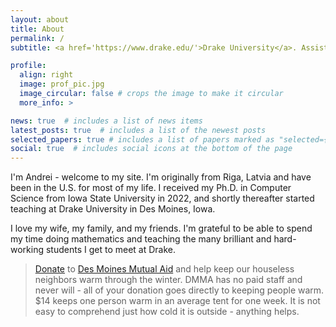 ```yaml
---
layout: about
title: About
permalink: /
subtitle: <a href='https://www.drake.edu/'>Drake University</a>. Assistant Professor of Computer Science

profile:
  align: right
  image: prof_pic.jpg
  image_circular: false # crops the image to make it circular
  more_info: >

news: true  # includes a list of news items
latest_posts: true  # includes a list of the newest posts
selected_papers: true # includes a list of papers marked as "selected={true}"
social: true  # includes social icons at the bottom of the page
---
```


I'm Andrei - welcome to my site. I'm originally from Riga, Latvia and have been in the U.S. for most of my life. I received my Ph.D. in Computer Science from Iowa State University in 2022, and shortly thereafter started teaching at Drake University in Des Moines, Iowa.

I love my wife, my family, and my friends. I'm grateful to be able to spend my time doing mathematics and teaching the many brilliant and hard-working students I get to meet at Drake. 


>[Donate](https://iowamutualaid.org/camper-solidarity) to [Des Moines Mutual Aid](https://iowamutualaid.org/des-moines-mutual-aid) and help keep our houseless neighbors warm through the winter. DMMA has no paid staff and never will - all of your donation goes directly to keeping people warm. $14 keeps one person warm in an average tent for one week. It is not easy to comprehend just how cold it is outside - anything helps. 